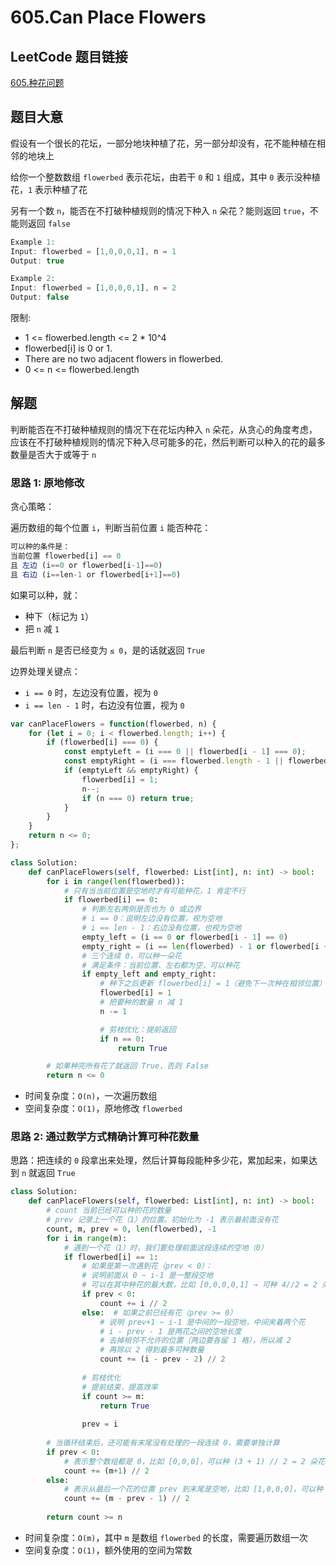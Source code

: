 # 605.Can Place Flowers

## LeetCode 题目链接

[605.种花问题](https://leetcode.cn/problems/can-place-flowers/)

## 题目大意

假设有一个很长的花坛，一部分地块种植了花，另一部分却没有，花不能种植在相邻的地块上

给你一个整数数组 `flowerbed` 表示花坛，由若干 `0` 和 `1` 组成，其中 `0` 表示没种植花，`1` 表示种植了花

另有一个数 `n`，能否在不打破种植规则的情况下种入 `n` 朵花？能则返回 `true`，不能则返回 `false` 

```js
Example 1:
Input: flowerbed = [1,0,0,0,1], n = 1
Output: true

Example 2:
Input: flowerbed = [1,0,0,0,1], n = 2
Output: false

```

限制:
- 1 <= flowerbed.length <= 2 * 10^4
- flowerbed[i] is 0 or 1.
- There are no two adjacent flowers in flowerbed.
- 0 <= n <= flowerbed.length

## 解题

判断能否在不打破种植规则的情况下在花坛内种入 `n` 朵花，从贪心的角度考虑，应该在不打破种植规则的情况下种入尽可能多的花，然后判断可以种入的花的最多数量是否大于或等于 `n`

### 思路 1: 原地修改

贪心策略：

遍历数组的每个位置 `i`，判断当前位置 `i` 能否种花：

```js
可以种的条件是：
当前位置 flowerbed[i] == 0
且 左边 (i==0 or flowerbed[i-1]==0)
且 右边 (i==len-1 or flowerbed[i+1]==0)
```

如果可以种，就：
- 种下（标记为 `1`）
- 把 `n` 减 `1`

最后判断 `n` 是否已经变为 `≤ 0`，是的话就返回 `True`

边界处理关键点：
- `i == 0` 时，左边没有位置，视为 `0`
- `i == len - 1` 时，右边没有位置，视为 `0`

```js
var canPlaceFlowers = function(flowerbed, n) {
    for (let i = 0; i < flowerbed.length; i++) {
        if (flowerbed[i] === 0) {
            const emptyLeft = (i === 0 || flowerbed[i - 1] === 0);
            const emptyRight = (i === flowerbed.length - 1 || flowerbed[i + 1] === 0);
            if (emptyLeft && emptyRight) {
                flowerbed[i] = 1;
                n--;
                if (n === 0) return true;
            }
        }
    }
    return n <= 0;
};
```
```python
class Solution:
    def canPlaceFlowers(self, flowerbed: List[int], n: int) -> bool:
        for i in range(len(flowerbed)):
            # 只有当当前位置是空地时才有可能种花，1 肯定不行
            if flowerbed[i] == 0:
                # 判断左右两侧是否也为 0 或边界
                # i == 0：说明左边没有位置，视为空地
                # i == len - 1：右边没有位置，也视为空地 
                empty_left = (i == 0 or flowerbed[i - 1] == 0)
                empty_right = (i == len(flowerbed) - 1 or flowerbed[i + 1] == 0)
                # 三个连续 0，可以种一朵花
                # 满足条件：当前位置、左右都为空，可以种花
                if empty_left and empty_right:
                    # 种下之后更新 flowerbed[i] = 1（避免下一次种在相邻位置）
                    flowerbed[i] = 1
                    # 把要种的数量 n 减 1
                    n -= 1

                    # 剪枝优化：提前返回
                    if n == 0:
                        return True

        # 如果种完所有花了就返回 True，否则 False
        return n <= 0
```

- 时间复杂度：`O(n)`，一次遍历数组
- 空间复杂度：`O(1)`，原地修改 `flowerbed`

### 思路 2: 通过数学方式精确计算可种花数量

思路：把连续的 `0` 段拿出来处理，然后计算每段能种多少花，累加起来，如果达到 `n` 就返回 `True`

```python
class Solution:
    def canPlaceFlowers(self, flowerbed: List[int], n: int) -> bool:
        # count 当前已经可以种的花的数量
        # prev 记录上一个花（1）的位置。初始化为 -1 表示最前面没有花
        count, m, prev = 0, len(flowerbed), -1
        for i in range(m):
            # 遇到一个花（1）时，我们要处理前面这段连续的空地（0）
            if flowerbed[i] == 1:
                # 如果是第一次遇到花（prev < 0）：
                # 说明前面从 0 ~ i-1 是一整段空地
                # 可以在其中种花的最大数，比如 [0,0,0,0,1] → 可种 4//2 = 2 朵花
                if prev < 0:
                    count += i // 2
                else:  # 如果之前已经有花（prev >= 0）
                    # 说明 prev+1 ~ i-1 是中间的一段空地，中间夹着两个花
                    # i - prev - 1 是两花之间的空地长度
                    # 去掉相邻不允许的位置（两边要各留 1 格），所以减 2
                    # 再除以 2 得到最多可种数量
                    count += (i - prev - 2) // 2
                
                # 剪枝优化
                # 提前结束，提高效率
                if count >= m:
                    return True
                
                prev = i
        
        # 当循环结束后，还可能有末尾没有处理的一段连续 0，需要单独计算
        if prev < 0:
            # 表示整个数组都是 0，比如 [0,0,0]，可以种 (3 + 1) // 2 = 2 朵花
            count += (m+1) // 2
        else:
            # 表示从最后一个花的位置 prev 到末尾是空地，比如 [1,0,0,0]，可以种 (4 - 0 - 1) // 2 = 1 朵花
            count += (m - prev - 1) // 2
        
        return count >= n
```

- 时间复杂度：`O(m)`，其中 `m` 是数组 `flowerbed` 的长度，需要遍历数组一次
- 空间复杂度：`O(1)`，额外使用的空间为常数